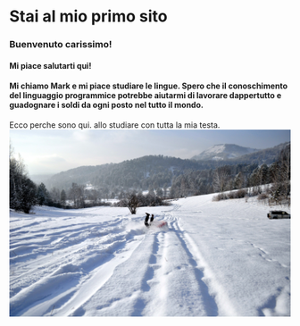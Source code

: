 # Stai al mio primo sito
### Buenvenuto carissimo!
#### Mi piace salutarti qui!
#### Mi chiamo Mark e mi piace studiare le lingue. Spero che il conoschimento del linguaggio programmice potrebbe aiutarmi di lavorare dappertutto e guadognare i soldi da ogni posto nel tutto il mondo.
Ecco perche sono qui. allo studiare con tutta la mia testa.
![sono in nevica](/DSC_0368.jpg)